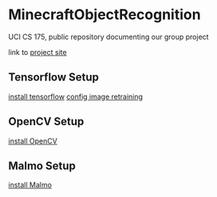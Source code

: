 # MinecraftObjectRecognition
UCI CS 175,  public repository documenting our group project

link to [project site](https://sirjakesalot.github.io/MinecraftObjectRecognition/index.html)

## Tensorflow Setup ##
[install tensorflow](https://www.tensorflow.org/install/)
[config image retraining](https://www.tensorflow.org/tutorials/image_retraining)

## OpenCV Setup ##
[install OpenCV](http://milq.github.io/install-opencv-ubuntu-debian/)

## Malmo Setup ##
[install Malmo](https://github.com/Microsoft/malmo)
